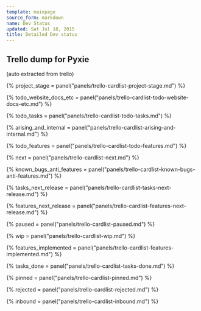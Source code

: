 ```yaml
---
template: mainpage
source_form: markdown
name: Dev Status
updated: Sat Jul 18, 2015
title: Detailed Dev status
---
```

## Trello dump for Pyxie
(auto extracted from trello)

{% project_stage = panel("panels/trello-cardlist-project-stage.md") %}

{% todo_website_docs_etc = panel("panels/trello-cardlist-todo-website-docs-etc.md") %}

{% todo_tasks = panel("panels/trello-cardlist-todo-tasks.md") %}

{% arising_and_internal = panel("panels/trello-cardlist-arising-and-internal.md") %}

{% todo_features = panel("panels/trello-cardlist-todo-features.md") %}

{% next = panel("panels/trello-cardlist-next.md") %}

{% known_bugs_anti_features = panel("panels/trello-cardlist-known-bugs-anti-features.md") %}

{% tasks_next_release = panel("panels/trello-cardlist-tasks-next-release.md") %}

{% features_next_release = panel("panels/trello-cardlist-features-next-release.md") %}

{% paused = panel("panels/trello-cardlist-paused.md") %}

{% wip = panel("panels/trello-cardlist-wip.md") %}

{% features_implemented = panel("panels/trello-cardlist-features-implemented.md") %}

{% tasks_done = panel("panels/trello-cardlist-tasks-done.md") %}

{% pinned = panel("panels/trello-cardlist-pinned.md") %}

{% rejected = panel("panels/trello-cardlist-rejected.md") %}

{% inbound = panel("panels/trello-cardlist-inbound.md") %}

